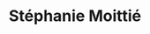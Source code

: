 ---
career: 25 ans en marketing-communication numérique, redirection écologique depuis
  2 ans
conditions: ''
description: Marketing éco-responsable - Transition écologique des entreprises
domains:
- developpement-durable
- rse-rso
- numerique
- marketing
- communication
- design-et-ecoconception
email: moittie.stephanie@gmail.com
linkedin: https://www.linkedin.com/in/stephaniemoittie/?locale=fr_FR
phone: ''
regions: ile-de-france
remote: Oui, c'est possible
services: Cours les 6R, le mix marketing de la transition écologique et cours numérique
  responsable; coaching d'étudiants; animation de hackatons
title: Stéphanie Moittié
website: www.urvad.fr
---